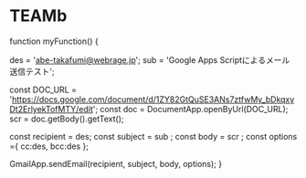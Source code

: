 # TEAMb
function myFunction() {

  des = 'abe-takafumi@webrage.jp';
  sub = 'Google Apps Scriptによるメール送信テスト';
  
  const DOC_URL = 'https://docs.google.com/document/d/1ZY82GtQuSE3ANs7ztfwMy_bDkqxyDt2ErlyekTofMTY/edit'; 
  const doc = DocumentApp.openByUrl(DOC_URL);
  scr = doc.getBody().getText();

  const recipient = des;
  const subject = sub ;
  const body = scr ;
  const options ={
    cc:des,
    bcc:des
  };
  
  GmailApp.sendEmail(recipient, subject, body, options);
}